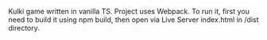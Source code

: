 Kulki game written in vanilla TS. Project uses Webpack. To run it, first you need to build it using npm build, then open via Live Server index.html in /dist directory.
